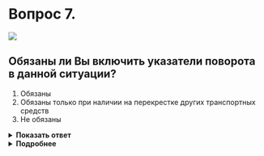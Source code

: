 # Вопрос 7.

![](https://s.drom.ru/i24228/pdd/tickets/2016/1543885223.jpg)

## Обязаны ли Вы включить указатели поворота в данной ситуации?

1. Обязаны
2. Обязаны только при наличии на перекрестке других транспортных средств
3. Не обязаны

<details>
<summary><b>Показать ответ</b></summary>
Правильный ответ: 1
</details>
<details>
<summary><b>Подробнее</b></summary>
Вы согласно знаку 4.1.2 «Движение направо» можете продолжить движение, только повернув направо. Перед поворотом обязательно должны подать соответствующий предупредительный сигнал.
(«Дорожные знаки», пункт 8.1 ПДД)
</details>